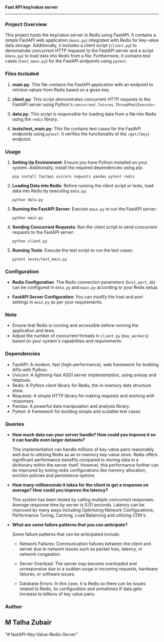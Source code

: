 **Fast API key/value server**

---

### Project Overview
This project hosts the key/value server in Redis using FastAPI. It contains a simple FastAPI web application (`main.py`) integrated with Redis for key-value data storage. Additionally, it includes a client script (`client.py`) to demonstrate concurrent HTTP requests to the FastAPI server and a script (`data.py`) to load data into Redis from a file. Furthermore, it contains test cases (`test_main.py`) for the FastAPI endpoints using `pytest`.

### Files Included
1. **main.py**: This file contains the FastAPI application with an endpoint to retrieve values from Redis based on a given key.

2. **client.py**: This script demonstrates concurrent HTTP requests to the FastAPI server using Python's `concurrent.futures.ThreadPoolExecutor`.

3. **data.py**: This script is responsible for loading data from a file into Redis using the `redis` library.

4. **tests/test_main.py**: This file contains test cases for the FastAPI endpoints using `pytest`. It verifies the functionality of the `/get/{key}` endpoint.

### Usage
1. **Setting Up Environment**: Ensure you have Python installed on your system. Additionally, install the required dependencies using pip:
   ```
   pip install fastapi uvicorn requests pandas pytest redis
   ```

2. **Loading Data into Redis**: Before running the client script or tests, load data into Redis by executing `data.py`:
   ```
   python data.py
   ```

3. **Running the FastAPI Server**: Execute `main.py` to run the FastAPI server:
   ```
   python main.py
   ```

4. **Sending Concurrent Requests**: Run the client script to send concurrent requests to the FastAPI server:
   ```
   python client.py
   ```

5. **Running Tests**: Execute the test script to run the test cases:
   ```
   pytest tests/test_main.py
   ```

### Configuration
- **Redis Configuration**: The Redis connection parameters (`host`, `port`, `db`) can be configured in `data.py` and `main.py` according to your Redis setup.

- **FastAPI Server Configuration**: You can modify the host and port settings in `main.py` as per your requirements.

### Note
- Ensure that Redis is running and accessible before running the application and tests.
- Adjust the number of concurrent threads in `client.py` (`max_workers`) based on your system's capabilities and requirements.

### Dependencies
- FastAPI: A modern, fast (high-performance), web framework for building APIs with Python.
- Uvicorn: A lightning-fast ASGI server implementation, using uvloop and httptools.
- Redis: A Python client library for Redis, the in-memory data structure store.
- Requests: A simple HTTP library for making requests and working with responses.
- Pandas: A powerful data manipulation and analysis library.
- Pytest: A framework for building simple and scalable test cases.

### Queries
- **How much data can your server handle? How could you improve it so it can handle even larger datasets?**

   This implementation can handle millions of key-value pairs reasonably well due to utilizing Redis as an in-memory key-value store. 
   Redis offers significant performance benefits compared to storing data in a dictionary within the server itself.
   However, this performance further can be improved by tuning redis configurations like memory allocation, eviction policies and persistence options   

- **How many milliseconds it takes for the client to get a response on average? How could you improve the latency?**

    This system has been tested by calling multiple concurrent responses. Average response time by server is 0.01 seconds.
    Latency can be improved by many ways including Optimizing Network Configurations, Performance Tuning, Caching, Load Balancing and utilizing CDN's.
  
- **What are some failure patterns that you can anticipate?**

    Some failure patterns that can be anticipated include:

    - Network Failures: Communication failures between the client and server due to network issues such as packet loss, latency, or network congestion.
    
    - Server Overload: The server may become overloaded and unresponsive due to a sudden surge in incoming requests, hardware failures, or software issues.
    
    - Database Errors: In this case, it is Redis so there can be issues related to Redis, its configuration and sometimes If data gets increase to billions 
      of key value pairs.

### Author
M Talha Zubair
---
"# fastAPI-Key-Value-Redis-Server" 
